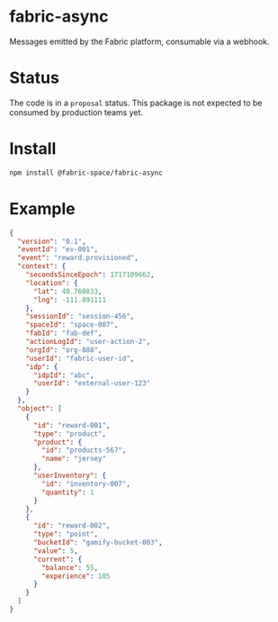 # fabric-async
Messages emitted by the Fabric platform, consumable via a webhook.

# Status
The code is in a `proposal` status.
This package is not expected to be consumed by production teams yet.

# Install
```bash
npm install @fabric-space/fabric-async
```

# Example
```json
{
  "version": "0.1",
  "eventId": "ev-001",
  "event": "reward.provisioned",
  "context": {
    "secondsSinceEpoch": 1717109662,
    "location": {
      "lat": 40.760833,
      "lng": -111.891111
    },
    "sessionId": "session-456",
    "spaceId": "space-007",
    "fabId": "fab-def",
    "actionLogId": "user-action-2",
    "orgId": "org-888",
    "userId": "fabric-user-id",
    "idp": {
      "idpId": "abc",
      "userId": "external-user-123"
    }
  },
  "object": [
    {
      "id": "reward-001",
      "type": "product",
      "product": {
        "id": "products-567",
        "name": "jersey"
      },
      "userInventory": {
        "id": "inventory-007",
        "quantity": 1
      }
    },
    {
      "id": "reward-002",
      "type": "point",
      "bucketId": "gamify-bucket-003",
      "value": 5,
      "current": {
        "balance": 55,
        "experience": 105
      }
    }
  ]
}
```
